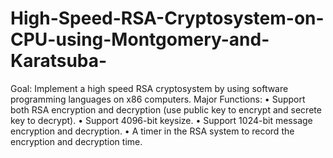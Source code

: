 # High-Speed-RSA-Cryptosystem-on-CPU-using-Montgomery-and-Karatsuba-
Goal: Implement a high speed RSA cryptosystem by using software programming 
languages on x86 computers.
Major Functions:
• Support both RSA encryption and decryption (use public key to encrypt and 
secrete key to decrypt).
• Support 4096-bit keysize.
• Support 1024-bit message encryption and decryption.
• A timer in the RSA system to record the encryption and decryption time.
